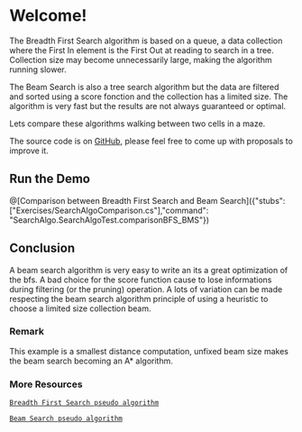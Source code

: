 # Welcome!

The Breadth First Search algorithm is based on a queue, a data collection where the First In element is the First Out at reading to search in a tree. Collection size may become unnecessarily large, making the algorithm running slower.

The Beam Search is also a tree search algorithm but the data are filtered and sorted using a score fonction and the collection has a limited size. The algorithm is very fast but the results are not always guaranteed or optimal.

Lets compare these algorithms walking between two cells in a maze.

The source code is on [GitHub](https://github.com/iadevoops/playground-0ouC8yGM), please feel free to come up with proposals to improve it.

## Run the Demo

@[Comparison between Breadth First Search and Beam Search]({"stubs": ["Exercises/SearchAlgoComparison.cs"],"command": "SearchAlgo.SearchAlgoTest.comparisonBFS_BMS"})

## Conclusion

A beam search algorithm is very easy to write an its a great optimization of the bfs. A bad choice for the score function cause to lose informations during filtering (or the pruning) operation. A lots of variation can be made respecting the beam search algorithm principle of using a heuristic to choose a limited size collection beam.

### Remark

This example is a smallest distance computation, unfixed beam size makes the beam search becoming an A* algorithm. 

### More Resources 

[`Breadth First Search pseudo algorithm`](https://en.wikipedia.org/wiki/Beam_search)

[`Beam Search pseudo algorithm`](http://jhave.org/algorithms/graphs/beamsearch/beamsearch.shtml)
